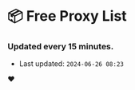 # :package: Free Proxy List
### Updated every 15 minutes.

- Last updated: `2024-06-26 08:23`

:heart:
